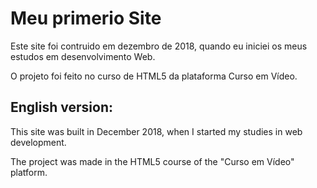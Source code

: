 # Meu primerio Site
Este site foi contruido em dezembro de 2018, quando eu iniciei os meus estudos em desenvolvimento Web.

O projeto foi feito no curso de <a ref="https://www.cursoemvideo.com/curso/html5/" target="_blank">HTML5</a> da plataforma
<a ref="https://www.cursoemvideo.com/" target="_blank">Curso em Vídeo.</a>

## English version:
This site was built in December 2018, when I started my studies in web development.

The project was made in the <a ref="https://www.cursoemvideo.com/curso/html5/" target="_blank">HTML5 course</a> of the <a ref="https://www.cursoemvideo.com/" target="_blank">"Curso em Vídeo"</a> platform.
